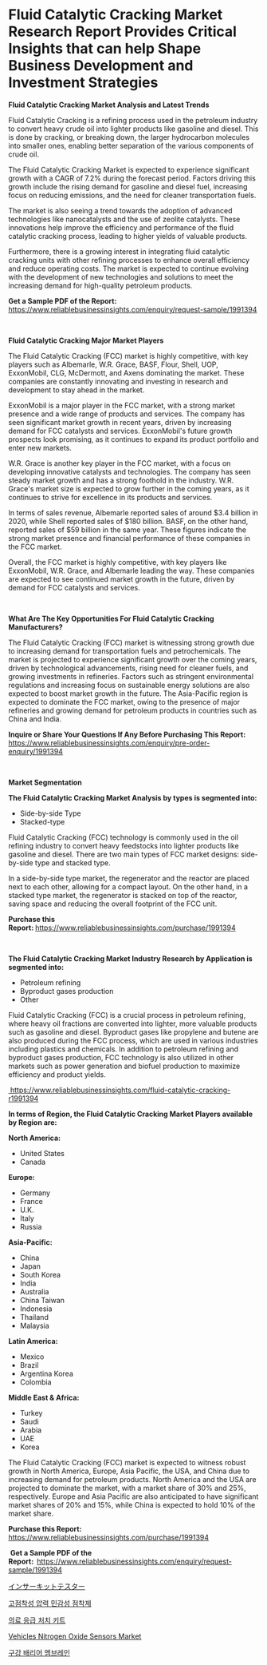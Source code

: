 <p><h1>Fluid Catalytic Cracking Market Research Report Provides Critical Insights that can help Shape Business Development and Investment Strategies</h1></p><p><strong>Fluid Catalytic Cracking Market Analysis and Latest Trends</strong></p>
<p><p>Fluid Catalytic Cracking is a refining process used in the petroleum industry to convert heavy crude oil into lighter products like gasoline and diesel. This is done by cracking, or breaking down, the larger hydrocarbon molecules into smaller ones, enabling better separation of the various components of crude oil.</p><p>The Fluid Catalytic Cracking Market is expected to experience significant growth with a CAGR of 7.2% during the forecast period. Factors driving this growth include the rising demand for gasoline and diesel fuel, increasing focus on reducing emissions, and the need for cleaner transportation fuels.</p><p>The market is also seeing a trend towards the adoption of advanced technologies like nanocatalysts and the use of zeolite catalysts. These innovations help improve the efficiency and performance of the fluid catalytic cracking process, leading to higher yields of valuable products.</p><p>Furthermore, there is a growing interest in integrating fluid catalytic cracking units with other refining processes to enhance overall efficiency and reduce operating costs. The market is expected to continue evolving with the development of new technologies and solutions to meet the increasing demand for high-quality petroleum products.</p></p>
<p><strong>Get a Sample PDF of the Report:&nbsp;</strong> <a href="https://www.reliablebusinessinsights.com/enquiry/request-sample/1991394">https://www.reliablebusinessinsights.com/enquiry/request-sample/1991394</a></p>
<p>&nbsp;</p>
<p><strong>Fluid Catalytic Cracking Major Market Players</strong></p>
<p><p>The Fluid Catalytic Cracking (FCC) market is highly competitive, with key players such as Albemarle, W.R. Grace, BASF, Flour, Shell, UOP, ExxonMobil, CLG, McDermott, and Axens dominating the market. These companies are constantly innovating and investing in research and development to stay ahead in the market.</p><p>ExxonMobil is a major player in the FCC market, with a strong market presence and a wide range of products and services. The company has seen significant market growth in recent years, driven by increasing demand for FCC catalysts and services. ExxonMobil's future growth prospects look promising, as it continues to expand its product portfolio and enter new markets.</p><p>W.R. Grace is another key player in the FCC market, with a focus on developing innovative catalysts and technologies. The company has seen steady market growth and has a strong foothold in the industry. W.R. Grace's market size is expected to grow further in the coming years, as it continues to strive for excellence in its products and services.</p><p>In terms of sales revenue, Albemarle reported sales of around $3.4 billion in 2020, while Shell reported sales of $180 billion. BASF, on the other hand, reported sales of $59 billion in the same year. These figures indicate the strong market presence and financial performance of these companies in the FCC market.</p><p>Overall, the FCC market is highly competitive, with key players like ExxonMobil, W.R. Grace, and Albemarle leading the way. These companies are expected to see continued market growth in the future, driven by demand for FCC catalysts and services.</p></p>
<p>&nbsp;</p>
<p><strong>What Are The Key Opportunities For Fluid Catalytic Cracking Manufacturers?</strong></p>
<p><p>The Fluid Catalytic Cracking (FCC) market is witnessing strong growth due to increasing demand for transportation fuels and petrochemicals. The market is projected to experience significant growth over the coming years, driven by technological advancements, rising need for cleaner fuels, and growing investments in refineries. Factors such as stringent environmental regulations and increasing focus on sustainable energy solutions are also expected to boost market growth in the future. The Asia-Pacific region is expected to dominate the FCC market, owing to the presence of major refineries and growing demand for petroleum products in countries such as China and India.</p></p>
<p><strong>Inquire or Share Your Questions If Any Before Purchasing This Report:</strong> <a href="https://www.reliablebusinessinsights.com/enquiry/pre-order-enquiry/1991394">https://www.reliablebusinessinsights.com/enquiry/pre-order-enquiry/1991394</a></p>
<p>&nbsp;</p>
<p><strong>Market Segmentation</strong></p>
<p><strong>The Fluid Catalytic Cracking Market Analysis by types is segmented into:</strong></p>
<p><ul><li>Side-by-side Type</li><li>Stacked-type</li></ul></p>
<p><p>Fluid Catalytic Cracking (FCC) technology is commonly used in the oil refining industry to convert heavy feedstocks into lighter products like gasoline and diesel. There are two main types of FCC market designs: side-by-side type and stacked type. </p><p>In a side-by-side type market, the regenerator and the reactor are placed next to each other, allowing for a compact layout. On the other hand, in a stacked type market, the regenerator is stacked on top of the reactor, saving space and reducing the overall footprint of the FCC unit.</p></p>
<p><strong>Purchase this Report:&nbsp;</strong><a href="https://www.reliablebusinessinsights.com/purchase/1991394">https://www.reliablebusinessinsights.com/purchase/1991394</a></p>
<p>&nbsp;</p>
<p><strong>The Fluid Catalytic Cracking Market Industry Research by Application is segmented into:</strong></p>
<p><ul><li>Petroleum refining</li><li>Byproduct gases production</li><li>Other</li></ul></p>
<p><p>Fluid Catalytic Cracking (FCC) is a crucial process in petroleum refining, where heavy oil fractions are converted into lighter, more valuable products such as gasoline and diesel. Byproduct gases like propylene and butene are also produced during the FCC process, which are used in various industries including plastics and chemicals. In addition to petroleum refining and byproduct gases production, FCC technology is also utilized in other markets such as power generation and biofuel production to maximize efficiency and product yields.</p></p>
<p><a href="https://www.reliablebusinessinsights.com/fluid-catalytic-cracking-r1991394">&nbsp;https://www.reliablebusinessinsights.com/fluid-catalytic-cracking-r1991394</a></p>
<p><strong>In terms of Region, the Fluid Catalytic Cracking Market Players available by Region are:</strong></p>
<p>
    <p> <strong> North America: </strong>
        <ul>
            <li>United States</li>
            <li>Canada</li>
        </ul>
        </p> 
    <p> <strong> Europe: </strong>
        <ul>
            <li>Germany</li>
            <li>France</li>
            <li>U.K.</li>
            <li>Italy</li>
            <li>Russia</li>
        </ul>
        </p> 
    <p> <strong> Asia-Pacific: </strong>
        <ul>
            <li>China</li>
            <li>Japan</li>
            <li>South Korea</li>
            <li>India</li>
            <li>Australia</li>
            <li>China Taiwan</li>
            <li>Indonesia</li>
            <li>Thailand</li>
            <li>Malaysia</li>
        </ul>
        </p> 
    <p> <strong> Latin America: </strong>
        <ul>
            <li>Mexico</li>
            <li>Brazil</li>
            <li>Argentina Korea</li>
            <li>Colombia</li>
        </ul>
        </p> 
    <p> <strong> Middle East & Africa: </strong>
        <ul>
            <li>Turkey</li>
            <li>Saudi</li>
            <li>Arabia</li>
            <li>UAE</li>
            <li>Korea</li>
        </ul>
    </p>
    </p>
<p><p>The Fluid Catalytic Cracking (FCC) market is expected to witness robust growth in North America, Europe, Asia Pacific, the USA, and China due to increasing demand for petroleum products. North America and the USA are projected to dominate the market, with a market share of 30% and 25%, respectively. Europe and Asia Pacific are also anticipated to have significant market shares of 20% and 15%, while China is expected to hold 10% of the market share.</p></p>
<p><strong>Purchase this Report: </strong><a href="https://www.reliablebusinessinsights.com/purchase/1991394">https://www.reliablebusinessinsights.com/purchase/1991394</a></p>
<p>&nbsp;<strong>Get a Sample PDF of the Report:&nbsp;&nbsp;</strong><a href="https://www.reliablebusinessinsights.com/enquiry/request-sample/1991394">https://www.reliablebusinessinsights.com/enquiry/request-sample/1991394</a></p>
<p><strong></strong></p>
<p><p><a href="https://medium.com/@tamaracsmith02024/%E3%82%B0%E3%83%AD%E3%83%BC%E3%83%90%E3%83%AB%E3%81%AA%E3%82%A4%E3%83%B3%E3%82%B5%E3%83%BC%E3%82%AD%E3%83%83%E3%83%88%E3%83%86%E3%82%B9%E3%82%BF%E3%83%BC%E5%B8%82%E5%A0%B4%E3%81%AE%E8%A6%8F%E6%A8%A1%E3%81%AF-2024%E5%B9%B4%E3%81%8B%E3%82%892031%E5%B9%B4%E3%81%BE%E3%81%A7%E3%81%AE%E9%96%93%E3%81%AB-%E6%A5%AD%E7%95%8C%E3%81%AE%E4%BA%88%E6%B8%AC%E3%81%AB%E3%82%88%E3%82%8B%E3%81%A8-%E5%B9%B4%E5%B9%B3%E5%9D%87-%E3%81%AEcagr%E3%82%92%E7%B5%8C%E9%A8%93%E3%81%99%E3%82%8B%E3%81%A8%E4%BA%88%E6%83%B3%E3%81%95%E3%82%8C%E3%81%A6%E3%81%84%E3%81%BE%E3%81%99-abba6eef010e">インサーキットテスター</a></p><p><a href="https://github.com/joannescott9078/Market-Research-Report-List-1/blob/main/6359426118179.md">고점착성 압력 민감성 점착제</a></p><p><a href="https://medium.com/@koleledner/%EC%9D%98%EB%A3%8C-%EC%9D%91%EA%B8%89-%EC%B2%98%EC%B9%98-%ED%82%A4%ED%8A%B8-%EC%82%B0%EC%97%85%EC%97%90-%EB%8C%80%ED%95%9C-%ED%86%B5%EC%B0%B0-%EC%8B%9C%EC%9E%A5-%EC%9E%AC%EC%A0%95-%EC%83%81%ED%83%9C-%EC%8B%9C%EC%9E%A5-%EA%B7%9C%EB%AA%A8-%EB%B0%8F-2031%EB%85%84%EA%B9%8C%EC%A7%80%EC%9D%98-%EC%88%98%EC%9D%B5-%EB%B6%84%EC%84%9D-a9b1ba29836e">의료 응급 처치 키트</a></p><p><a href="https://github.com/ZackaryHalvorson2023/Market-Research-Report-List-1/blob/main/vehicles-nitrogen-oxide-sensors-market.md">Vehicles Nitrogen Oxide Sensors Market</a></p><p><a href="https://medium.com/@alexemumu2022/%EA%B8%80%EB%A1%9C%EB%B2%8C-%EA%B5%AC%EA%B0%95-%EC%9E%A5%EB%B2%BD-%EB%A7%89-%EC%8B%9C%EC%9E%A5-%EA%B7%9C%EB%AA%A8%EB%8A%94-2024%EB%85%84%EB%B6%80%ED%84%B0-2031%EB%85%84%EA%B9%8C%EC%A7%80-%EC%9D%98-%EC%97%B0%ED%8F%89%EA%B7%A0-%EC%84%B1%EC%9E%A5%EB%A5%A0-cagr-%EC%9D%84-%EA%B2%BD%ED%97%98%ED%95%A0-%EA%B2%83%EC%9C%BC%EB%A1%9C-%EC%98%88%EC%83%81%EB%90%A9%EB%8B%88%EB%8B%A4-%EC%82%B0%EC%97%85-%EC%A0%84%EB%A7%9D%EC%97%90-%EB%94%B0%EB%A5%B4%EB%A9%B4-f9fad15e7598">구강 배리어 멤브레인</a></p></p>